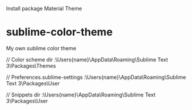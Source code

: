 Install package
Material Theme


# sublime-color-theme
My own sublime color theme

// Color scheme dir
:\Users\{name}\AppData\Roaming\Sublime Text 3\Packages\Themes

// Preferences.sublime-settings
:\Users\{name}\AppData\Roaming\Sublime Text 3\Packages\User

// Snippets dir
:\Users\{name}\AppData\Roaming\Sublime Text 3\Packages\User
